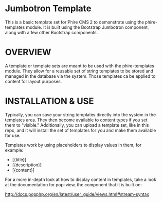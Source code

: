 Jumbotron Template
==================

This is a basic template set for Phire CMS 2 to demonstrate using the
phire-templates module. It is built using the Bootstrap Jumbotron
component, along with a few other Bootstrap components.

OVERVIEW
========

A template or template sets are meant to be used with the phire-templates
module. They allow for a reusable set of string templates to be stored and
managed in the database via the system. Those templates ca be applied to
content for layout purposes.

INSTALLATION & USE
==================

Typically, you can save your string templates directly into the system in the
templates area. They then become available to content types if you set them
to "visible." Additionally, you can upload a template set, like in this repo,
and it will install the set of templates for you and make them available for use.

Templates work by using placeholders to display values in them, for example:

* [{title}]
* [{description}]
* [{content}]

For a more in-depth look at how to display content in templates, take a look at the
documentation for pop-view, the component that it is built on:

http://docs.popphp.org/en/latest/user_guide/views.html#stream-syntax

